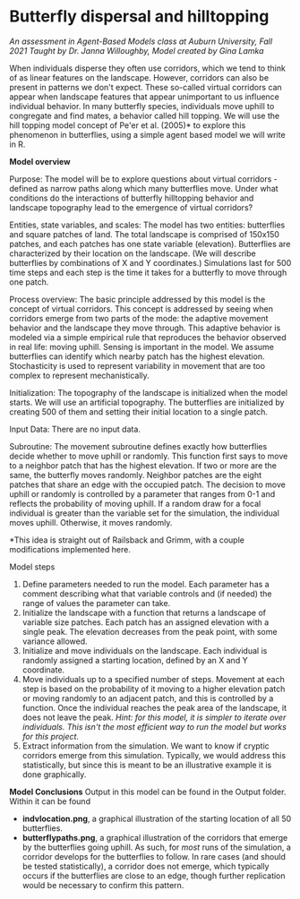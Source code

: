 # Butterfly dispersal and hilltopping
*An assessment in Agent-Based Models class at Auburn University, Fall 2021*
*Taught by Dr. Janna Willoughby, Model created by Gina Lamka*

When individuals disperse they often use corridors, which we tend to think of as linear features on the landscape. However, corridors can also be present in patterns we don't expect. These so-called virtual corridors can appear when landscape features that appear unimportant to us influence individual behavior. In many butterfly species, individuals move uphill to congregate and find mates, a behavior called hill topping. We will use the hill topping model concept of Pe'er et al. (2005)* to explore this phenomenon in butterflies, using a simple agent based model we will write in R.

**Model overview**

Purpose: The model will be to explore questions about virtual corridors - defined as narrow paths along which many butterflies move. Under what conditions do the interactions of butterfly hilltopping behavior and landscape topography lead to the emergence of virtual corridors? 

Entities, state variables, and scales: The model has two entities: butterflies and square patches of land. The total landscape is comprised of 150x150 patches, and each patches has one state variable (elevation).  Butterflies are characterized by their location on the landscape. (We will describe butterflies by combinations of X and Y coordinates.) Simulations last for 500 time steps and each step is the time it takes for a butterfly to move through one patch.

Process overview: The basic principle addressed by this model is the concept of virtual corridors. This concept is addressed by seeing when corridors emerge from two parts of the mode: the adaptive movement behavior and the landscape they move through. This adaptive behavior is modeled via a simple empirical rule that reproduces the behavior observed in real life: moving uphill. Sensing is important in the model. We assume butterflies can identify which nearby patch has the highest elevation. Stochasticity is used to represent variability in movement that are too complex to represent mechanistically. 

Initialization: The topography of the landscape is initialized when the model starts. We will use an artificial topography. The butterflies are initialized by creating 500 of them and setting their initial location to a single patch.

Input Data: There are no input data.

Subroutine: The movement subroutine defines exactly how butterflies decide whether to move uphill or randomly. This function first says to move to a neighbor patch that has the highest elevation. If two or more are the same, the butterfly moves randomly. Neighbor patches are the eight patches that share an edge with the occupied patch. The decision to move uphill or randomly is controlled by a parameter that ranges from 0-1 and reflects the probability of moving uphill. If a random draw for a focal individual is greater than the variable set for the simulation, the individual moves uphill. Otherwise, it moves randomly.

*This idea is straight out of Railsback and Grimm, with a couple modifications implemented here.

Model steps

1. Define parameters needed to run the model. Each parameter has a comment describing what that variable controls and (if needed) the range of values the parameter can take. 
2. Initialize the landscape with a function that returns a landscape of variable size patches. Each patch has an assigned elevation with a single peak. The elevation decreases from the peak point, with some variance allowed.
3. Initialize and move individuals on the landscape. Each individual is randomly assigned a starting location, defined by an X and Y coordinate.
4. Move individuals up to a specified number of steps. Movement at each step is based on the probability of it moving to a higher elevation patch or moving randomly to an adjacent patch, and this is controlled by a function. Once the individual reaches the peak area of the landscape, it does not leave the peak. *Hint: for this model, it is simpler to iterate over individuals. This isn't the most efficient way to run the model but works for this project.*
5. Extract information from the simulation. We want to know if cryptic corridors emerge from this simulation. Typically, we would address this statistically, but since this is meant to be an illustrative example it is done graphically.

**Model Conclusions**
Output in this model can be found in the Output folder. Within it can be found
- **indvlocation.png**, a graphical illustration of the starting location of all 50 butterflies. 
- **butterflypaths.png**, a graphical illustration of the corridors that emerge by the butterflies going uphill. As such, for *most* runs of the simulation, a corridor develops for the butterflies to follow. In rare cases (and should be tested statistically), a corridor does not emerge, which typically occurs if the butterflies are close to an edge, though further replication would be necessary to confirm this pattern. 
